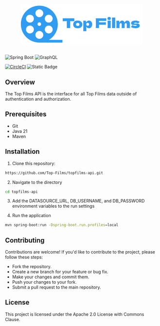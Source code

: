 <p align="center">
  <img src="https://raw.githubusercontent.com/Top-Films/assets/main/png/top-films.png" width="400" alt="logo"/>
  <br><br>
</p>

![Spring Boot](https://img.shields.io/badge/SpringBoot-6DB33F?style=for-the-badge&logo=Spring&logoColor=white)
![GraphQL](https://img.shields.io/badge/-GraphQL-E10098?style=for-the-badge&logo=graphql&logoColor=white)

[![CircleCI](https://dl.circleci.com/status-badge/img/circleci/2ZAeGbe6WDTLfg9j64XbkD/4851d60c-21be-4f9c-8c73-2a96c808a017/tree/main.svg?style=shield)](https://dl.circleci.com/status-badge/redirect/circleci/2ZAeGbe6WDTLfg9j64XbkD/4851d60c-21be-4f9c-8c73-2a96c808a017/tree/main)
![Static Badge](https://img.shields.io/badge/license-Apache%202.0%20with%20Commons%20Clause-green)

## Overview
The Top Films API is the interface for all Top Films data outside of authentication and authorization.

## Prerequisites
- Git
- Java 21
- Maven

## Installation

1. Clone this repository:
```bash
https://github.com/Top-Films/topfilms-api.git
```
2. Navigate to the directory
```bash
cd topfilms-api
```
3. Add the DATASOURCE_URL, DB_USERNAME, and DB_PASSWORD environment variables to the run settings

4. Run the application
```bash
mvn spring-boot:run -Dspring-boot.run.profiles=local
```

## Contributing
Contributions are welcome! If you'd like to contribute to the project, please follow these steps:

- Fork the repository.
- Create a new branch for your feature or bug fix.
- Make your changes and commit them.
- Push your changes to your fork.
- Submit a pull request to the main repository.

## License
This project is licensed under the Apache 2.0 License with Commons Clause.
